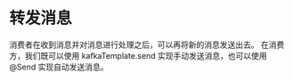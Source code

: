 # 转发消息


消费者在收到消息并对消息进行处理之后，可以再将新的消息发送出去。 在消费方，我们既可以使用 kafkaTemplate.send 实现手动发送消息，也可以使用 @Send 实现自动发送消息。
